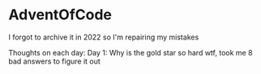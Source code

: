 # AdventOfCode
I forgot to archive it in 2022 so I'm repairing my mistakes

Thoughts on each day:
  Day 1: Why is the gold star so hard wtf, took me 8 bad answers to figure it out
